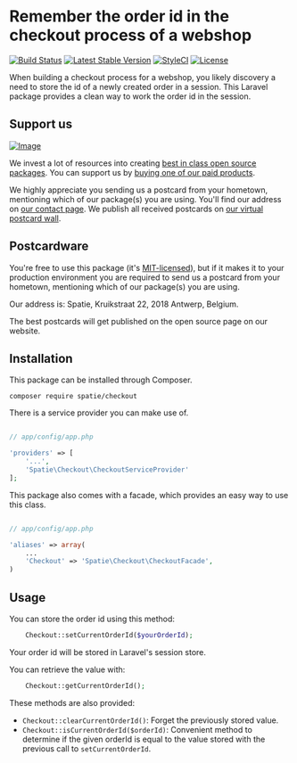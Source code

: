 # Remember the order id in the checkout process of a webshop

[![Build Status](https://secure.travis-ci.org/spatie/checkout.png)](http://travis-ci.org/spatie/checkout)
[![Latest Stable Version](https://poser.pugx.org/spatie/checkout/version.png)](https://packagist.org/packages/spatie/checkout)
[![StyleCI](https://styleci.io/repos/23244021/shield?branch=master)](https://styleci.io/repos/23244021)
[![License](https://poser.pugx.org/spatie/checkout/license.png)](https://packagist.org/packages/spatie/checkout)

When building a checkout process for a webshop, you likely discovery a need to store the id of a newly created order in a session.
This Laravel package provides a clean way to work the order id in the session.

## Support us

[![Image](https://github-ads.s3.eu-central-1.amazonaws.com/checkout.jpg)](https://spatie.be/github-ad-click/checkout)

We invest a lot of resources into creating [best in class open source packages](https://spatie.be/open-source). You can support us by [buying one of our paid products](https://spatie.be/open-source/support-us).

We highly appreciate you sending us a postcard from your hometown, mentioning which of our package(s) you are using. You'll find our address on [our contact page](https://spatie.be/about-us). We publish all received postcards on [our virtual postcard wall](https://spatie.be/open-source/postcards).

## Postcardware

You're free to use this package (it's [MIT-licensed](LICENSE.md)), but if it makes it to your production environment you are required to send us a postcard from your hometown, mentioning which of our package(s) you are using.

Our address is: Spatie, Kruikstraat 22, 2018 Antwerp, Belgium.

The best postcards will get published on the open source page on our website.

## Installation

This package can be installed through Composer.

```
composer require spatie/checkout
```

There is a service provider you can make use of.

```php

// app/config/app.php

'providers' => [
    '...',
    'Spatie\Checkout\CheckoutServiceProvider'
];
```

This package also comes with a facade, which provides an easy way to use this class.


```php

// app/config/app.php

'aliases' => array(
	...
	'Checkout' => 'Spatie\Checkout\CheckoutFacade',
)
```

## Usage

You can store the order id using this method:

```php
    Checkout::setCurrentOrderId($yourOrderId);
```

Your order id will be stored in Laravel's session store.

You can retrieve the value with:

```php
    Checkout::getCurrentOrderId();
```

These methods are also provided:

* `Checkout::clearCurrentOrderId()`: Forget the previously stored value.
* `Checkout::isCurrentOrderId($orderId)`: Convenient method to determine if the given orderId is equal to the value stored with the previous call to `setCurrentOrderId`.
